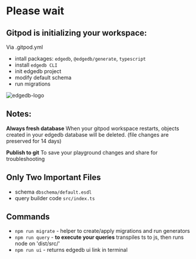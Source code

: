 # Please wait 

## Gitpod is initializing your workspace:
Via .gitpod.yml
- intall packages: `edgedb`, `@edgedb/generate`, `typescript`
- install `edgedb CLI`
- init edgedb project
- modify default schema
- run migrations


<img src='https://cdn.discordapp.com/icons/841451783728529451/82823a7a280d5ee5adc911a0f0708354.webp?size=64' alt='edgedb-logo' />

## Notes:
**Always fresh database** When your gitpod workspace restarts, objects created in your edgedb database will be deleted. (file changes are preserved for 14 days)

**Publish to git** To save your playground changes and share for troubleshooting
## Only Two Important Files
- schema `dbschema/default.esdl`
- query builder code `src/index.ts` 

## Commands
- `npm run migrate` - helper to create/apply migrations and run generators
- `npm run query` - **to execute your queries** transpiles ts to js, then runs node on 'dist/src/'
- `npm run ui` - returns edgedb ui link in terminal




